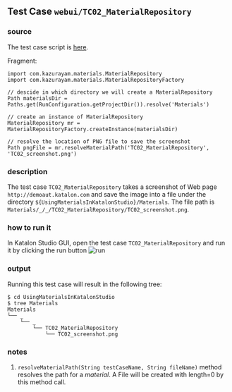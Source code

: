 ## Test Case `webui/TC02_MaterialRepository`

### source
The test case script is  [here](Scripts/TC02_MaterialRepository/Script1536642272611.groovy).

Fragment:
```
import com.kazurayam.materials.MaterialRepository
import com.kazurayam.materials.MaterialRepositoryFactory
```

```
// descide in which directory we will create a MaterialRepository
Path materialsDir = Paths.get(RunConfiguration.getProjectDir()).resolve('Materials')

// create an instance of MaterialRepository
MaterialRepository mr = MaterialRepositoryFactory.createInstance(materialsDir)

// resolve the location of PNG file to save the screenshot
Path pngFile = mr.resolveMaterialPath('TC02_MaterialRepository', 'TC02_screenshot.png')
```

### description

The test case `TC02_MaterialRepository` takes a screenshot of Web page `http://demoaut.katalon.com` and save the image into a file under the directory   `${UsingMaterialsInKatalonStudio}/Materials`. The file path is `Materials/_/_/TC02_MaterialRepository/TC02_screenshot.png`.

### how to run it

In Katalon Studio GUI, open the test case `TC02_MaterialRepository` and run it by clicking the run button
![run](docs/images/webui/run_button.PNG)

### output

Running this test case will result in the following tree:

```
$ cd UsingMaterialsInKatalonStudio
$ tree Materials
Materials
└── _
    └── _
        └── TC02_MaterialRepository
            └── TC02_screenshot.png
```

### notes

1. `resolveMaterialPath(String testCaseName, String fileName)` method resolves the path for a *material*. A File will be created with length=0 by this method call.
